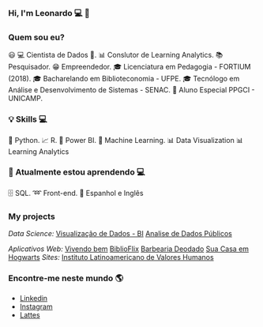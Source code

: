 ### Hi, I'm Leonardo 💻 👋

### Quem sou eu?

😃 💻 Cientista de Dados 🥰.
📊 Conslutor de Learning Analytics.
📚 Pesquisador.
😁 Empreendedor.
🎓 Licenciatura em Pedagogia - FORTIUM (2018).
🎓 Bacharelando em Biblioteconomia - UFPE.
🎓 Tecnólogo em Análise e Desenvolvimento de Sistemas - SENAC.
🍾 Aluno Especial PPGCI - UNICAMP.

### 💡 Skills 💻
🐍 Python.
📈 R.
🧮 Power BI.
🔮 Machine Learning.
📊 Data Visualization
📊 Learning Analytics

### 🔋 Atualmente estou aprendendo  💻
🗄 SQL.
➿ Front-end.
🔅 Espanhol e Inglês

### My projects

*Data Science:*
[Visualização de Dados - BI](https://github.com/Leonnmarshall/Data-Science/tree/master/Aula2)
[Analise de Dados Públicos](https://github.com/Leonnmarshall/dataAnalytics)

*Aplicativos Web:*
[Vivendo bem](https://github.com/Leonnmarshall/app-vivendo-bem)
[BiblioFlix](https://github.com/Leonnmarshall/BiblioFlix)
[Barbearia Deodado](https://github.com/Leonnmarshall/webDeveloper)
[Sua Casa em Hogwarts](https://github.com/Leonnmarshall/CasaHogwarts-.git)
*Sites:*
[Instituto Latinoamericano de Valores Humanos](https://institutovaloreshumanos.org/)

### Encontre-me neste mundo 🌎
* [Linkedin](www.linkedin.com/in/leonnmarshall)
* [Instagram](https://www.instagram.com/data_universebr/)
* [Lattes](http://lattes.cnpq.br/2936385010552177)

